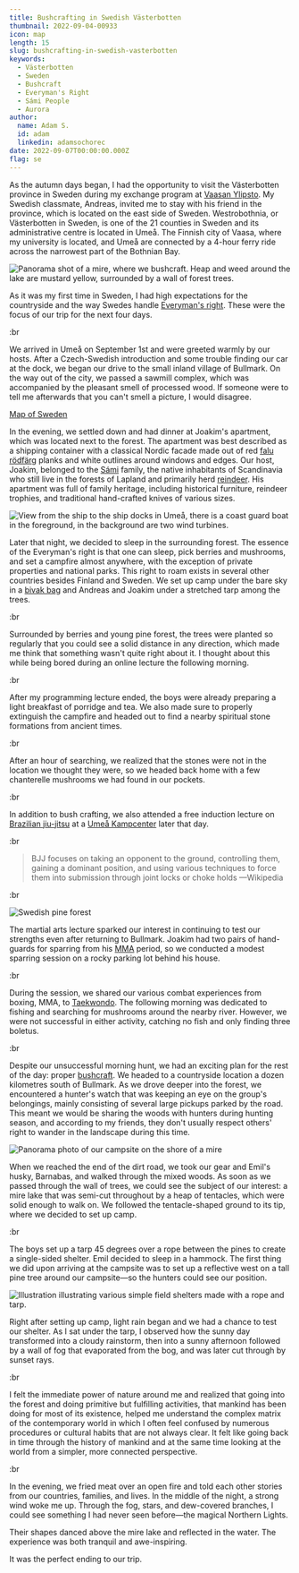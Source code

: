 ```yaml
---
title: Bushcrafting in Swedish Västerbotten
thumbnail: 2022-09-04-00933
icon: map
length: 15
slug: bushcrafting-in-swedish-vasterbotten
keywords:
  - Västerbotten
  - Sweden
  - Bushcraft
  - Everyman's Right
  - Sámi People
  - Aurora
author:
  name: Adam S.
  id: adam
  linkedin: adamsochorec
date: 2022-09-07T00:00:00.000Z
flag: se
---
```


As the autumn days began, I had the opportunity to visit the Västerbotten province in Sweden during my exchange program at [Vaasan Ylipsto](https://www.uwasa.fi/). My Swedish classmate, Andreas, invited me to stay with his friend in the province, which is located on the east side of Sweden. Westrobothnia, or Västerbotten in Sweden, is one of the 21 counties in Sweden and its administrative centre is located in Umeå. The Finnish city of Vaasa, where my university is located, and Umeå are connected by a 4-hour ferry ride across the narrowest part of the Bothnian Bay.

![Panorama shot of a mire, where we bushcraft. Heap and weed around the lake are mustard yellow, surrounded by a wall of forest trees.](https://cdn.slavic.media/img/2022-09-04-00937/public "2022 ⋅ Bullmark, Sweden")


As it was my first time in Sweden, I had high expectations for the countryside and the way Swedes handle [Everyman's right](https://en.wikipedia.org/wiki/Freedom_to_roam#Sweden). These were the focus of our trip for the next four days.

:br

We arrived in Umeå on September 1st and were greeted warmly by our hosts. After a Czech-Swedish introduction and some trouble finding our car at the dock, we began our drive to the small inland village of Bullmark. On the way out of the city, we passed a sawmill complex, which was accompanied by the pleasant smell of processed wood. If someone were to tell me afterwards that you can't smell a picture, I would disagree.

[Map of Sweden](https://www.google.com/maps/embed?pb=!1m18!1m12!1m3!1d2995140.5517295063!2d11.894485941672087!3d65.19068958749016!2m3!1f0!2f0!3f0!3m2!1i1024!2i768!4f13.1!3m3!1m2!1s0x4670d07adf8a6861%3A0x2d7256c45bdee2dd!2s912%2097%20Vasterbotten%2C%20Sweden!5e0!3m2!1sen!2scz!4v1730817345453!5m2!1sen!2scz)

In the evening, we settled down and had dinner at Joakim's apartment, which was located next to the forest. The apartment was best described as a shipping container with a classical Nordic facade made out of red [falu rödfärg](https://falurodfarg.com/en/about-us/) planks and white outlines around windows and edges. Our host, Joakim, belonged to the [Sámi](https://en.wikipedia.org/wiki/S%C3%A1mi) family, the native inhabitants of Scandinavia who still live in the forests of Lapland and primarily herd [reindeer](https://en.wikipedia.org/wiki/Reindeer). His apartment was full of family heritage, including historical furniture, reindeer trophies, and traditional hand-crafted knives of various sizes.

![View from the ship to the ship docks in Umeå, there is a coast guard boat in the foreground, in the background are two wind turbines.](https://cdn.slavic.media/img/2022-09-01-00918/public "2022 ⋅ Umeå, Sweden")


Later that night, we decided to sleep in the surrounding forest. The essence of the Everyman's right is that one can sleep, pick berries and mushrooms, and set a campfire almost anywhere, with the exception of private properties and national parks. This right to roam exists in several other countries besides Finland and Sweden. We set up camp under the bare sky in a [bivak bag](https://gobagguide.com/bivy-bag/) and Andreas and Joakim under a stretched tarp among the trees.

:br

Surrounded by berries and young pine forest, the trees were planted so regularly that you could see a solid distance in any direction, which made me think that something wasn't quite right about it. I thought about this while being bored during an online lecture the following morning.

:br

After my programming lecture ended, the boys were already preparing a light breakfast of porridge and tea. We also made sure to properly extinguish the campfire and headed out to find a nearby spiritual stone formations from ancient times.

:br

After an hour of searching, we realized that the stones were not in the location we thought they were, so we headed back home with a few chanterelle mushrooms we had found in our pockets.

:br

In addition to bush crafting, we also attended a free induction lecture on [Brazilian jiu-jitsu](https://en.wikipedia.org/wiki/Brazilian_jiu-jitsu) at a [Umeå Kampcenter](http://www.umeakampcenter.se) later that day.

:br

> BJJ focuses on taking an opponent to the ground, controlling them, gaining a dominant position, and using various techniques to force them into submission through joint locks or choke holds —Wikipedia

:br

![Swedish pine forest](https://cdn.slavic.media/img/2022-09-02-00920/public "2022 ⋅ Bullmark, Sweden")

The martial arts lecture sparked our interest in continuing to test our strengths even after returning to Bullmark. Joakim had two pairs of hand-guards for sparring from his [MMA](https://en.wikipedia.org/wiki/Mixed_martial_arts) period, so we conducted a modest sparring session on a rocky parking lot behind his house.

:br

During the session, we shared our various combat experiences from boxing, MMA, to [Taekwondo](https://en.wikipedia.org/wiki/Taekwondo). The following morning was dedicated to fishing and searching for mushrooms around the nearby river. However, we were not successful in either activity, catching no fish and only finding three boletus.

:br

Despite our unsuccessful morning hunt, we had an exciting plan for the rest of the day: proper [bushcraft](https://en.wikipedia.org/wiki/Bushcraft). We headed to a countryside location a dozen kilometres south of Bullmark. As we drove deeper into the forest, we encountered a hunter's watch that was keeping an eye on the group's belongings, mainly consisting of several large pickups parked by the road. This meant we would be sharing the woods with hunters during hunting season, and according to my friends, they don't usually respect others' right to wander in the landscape during this time.

![Panorama photo of our campsite on the shore of a mire](https://cdn.slavic.media/img/2022-09-03-00931/public "2022 ⋅ Bullmark, Sweden")


When we reached the end of the dirt road, we took our gear and Emil's husky, Barnabas, and walked through the mixed woods. As soon as we passed through the wall of trees, we could see the subject of our interest: a mire lake that was semi-cut throughout by a heap of tentacles, which were solid enough to walk on. We followed the tentacle-shaped ground to its tip, where we decided to set up camp.

:br

The boys set up a tarp 45 degrees over a rope between the pines to create a single-sided shelter. Emil decided to sleep in a hammock. The first thing we did upon arriving at the campsite was to set up a reflective west on a tall pine tree around our campsite—so the hunters could see our position.

![Illustration illustrating various simple field shelters made with a rope and tarp.](https://cdn.slavic.media/img/tarp-setup/public "Tarp Setup")

Right after setting up camp, light rain began and we had a chance to test our shelter. As I sat under the tarp, I observed how the sunny day transformed into a cloudy rainstorm, then into a sunny afternoon followed by a wall of fog that evaporated from the bog, and was later cut through by sunset rays.

:br

I felt the immediate power of nature around me and realized that going into the forest and doing primitive but fulfilling activities, that mankind has been doing for most of its existence, helped me understand the complex matrix of the contemporary world in which I often feel confused by numerous procedures or cultural habits that are not always clear. It felt like going back in time through the history of mankind and at the same time looking at the world from a simpler, more connected perspective.

:br

In the evening, we fried meat over an open fire and told each other stories from our countries, families, and lives. In the middle of the night, a strong wind woke me up. Through the fog, stars, and dew-covered branches, I could see something I had never seen before—the magical Northern Lights.

Their shapes danced above the mire lake and reflected in the water. The experience was both tranquil and awe-inspiring.

It was the perfect ending to our trip.
